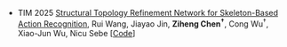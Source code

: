 - <span class="journal-badge">TIM 2025</span>
[Structural Topology Refinement Network for Skeleton-Based Action Recognition](https://ieeexplore.ieee.org/stamp/stamp.jsp?arnumber=10994294&casa_token=hKsckMPWkOkAAAAA:Z7yZKiaqi3OOTItN-arNXOpVOb_-jGYf_5XC2fDAVrg3g89XbpMhqWdeC40nwNKm1SWCOWNi),
Rui Wang, Jiayao Jin, **Ziheng Chen<sup>†</sup>**, Cong Wu<sup>†</sup>, Xiao-Jun Wu, Nicu Sebe
[[Code](https://github.com/JNAIC/STRN.git)]